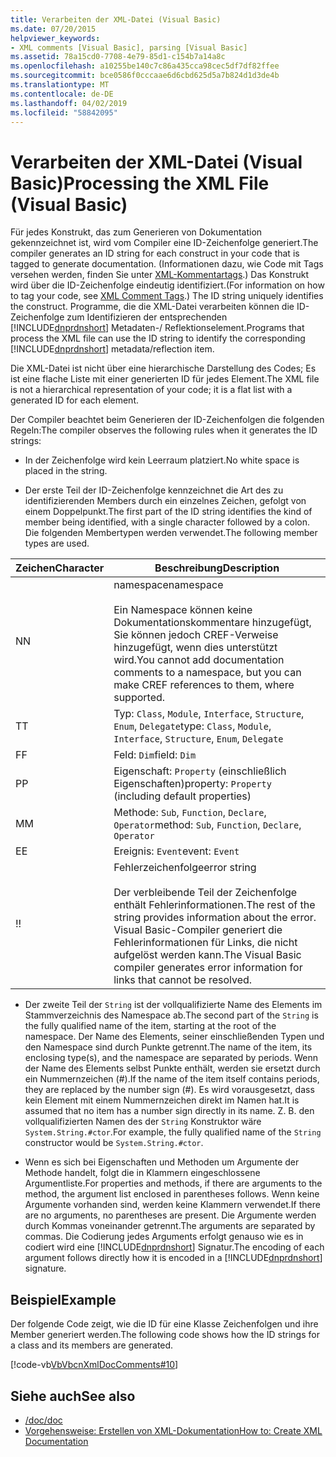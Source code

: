 ```yaml
---
title: Verarbeiten der XML-Datei (Visual Basic)
ms.date: 07/20/2015
helpviewer_keywords:
- XML comments [Visual Basic], parsing [Visual Basic]
ms.assetid: 78a15cd0-7708-4e79-85d1-c154b7a14a8c
ms.openlocfilehash: a10255be140c7c86a435cca98cec5df7df82ffee
ms.sourcegitcommit: bce0586f0cccaae6d6cbd625d5a7b824d1d3de4b
ms.translationtype: MT
ms.contentlocale: de-DE
ms.lasthandoff: 04/02/2019
ms.locfileid: "58842095"
---
```

# <a name="processing-the-xml-file-visual-basic"></a><span data-ttu-id="2ca81-102">Verarbeiten der XML-Datei (Visual Basic)</span><span class="sxs-lookup"><span data-stu-id="2ca81-102">Processing the XML File (Visual Basic)</span></span>
<span data-ttu-id="2ca81-103">Für jedes Konstrukt, das zum Generieren von Dokumentation gekennzeichnet ist, wird vom Compiler eine ID-Zeichenfolge generiert.</span><span class="sxs-lookup"><span data-stu-id="2ca81-103">The compiler generates an ID string for each construct in your code that is tagged to generate documentation.</span></span> <span data-ttu-id="2ca81-104">(Informationen dazu, wie Code mit Tags versehen werden, finden Sie unter [XML-Kommentartags](../../../visual-basic/language-reference/xmldoc/index.md).) Das Konstrukt wird über die ID-Zeichenfolge eindeutig identifiziert.</span><span class="sxs-lookup"><span data-stu-id="2ca81-104">(For information on how to tag your code, see [XML Comment Tags](../../../visual-basic/language-reference/xmldoc/index.md).) The ID string uniquely identifies the construct.</span></span> <span data-ttu-id="2ca81-105">Programme, die die XML-Datei verarbeiten können die ID-Zeichenfolge zum Identifizieren der entsprechenden [!INCLUDE[dnprdnshort](~/includes/dnprdnshort-md.md)] Metadaten-/ Reflektionselement.</span><span class="sxs-lookup"><span data-stu-id="2ca81-105">Programs that process the XML file can use the ID string to identify the corresponding [!INCLUDE[dnprdnshort](~/includes/dnprdnshort-md.md)] metadata/reflection item.</span></span>  
  
 <span data-ttu-id="2ca81-106">Die XML-Datei ist nicht über eine hierarchische Darstellung des Codes; Es ist eine flache Liste mit einer generierten ID für jedes Element.</span><span class="sxs-lookup"><span data-stu-id="2ca81-106">The XML file is not a hierarchical representation of your code; it is a flat list with a generated ID for each element.</span></span>  
  
 <span data-ttu-id="2ca81-107">Der Compiler beachtet beim Generieren der ID-Zeichenfolgen die folgenden Regeln:</span><span class="sxs-lookup"><span data-stu-id="2ca81-107">The compiler observes the following rules when it generates the ID strings:</span></span>  
  
-   <span data-ttu-id="2ca81-108">In der Zeichenfolge wird kein Leerraum platziert.</span><span class="sxs-lookup"><span data-stu-id="2ca81-108">No white space is placed in the string.</span></span>  
  
-   <span data-ttu-id="2ca81-109">Der erste Teil der ID-Zeichenfolge kennzeichnet die Art des zu identifizierenden Members durch ein einzelnes Zeichen, gefolgt von einem Doppelpunkt.</span><span class="sxs-lookup"><span data-stu-id="2ca81-109">The first part of the ID string identifies the kind of member being identified, with a single character followed by a colon.</span></span> <span data-ttu-id="2ca81-110">Die folgenden Membertypen werden verwendet.</span><span class="sxs-lookup"><span data-stu-id="2ca81-110">The following member types are used.</span></span>  
  
|<span data-ttu-id="2ca81-111">Zeichen</span><span class="sxs-lookup"><span data-stu-id="2ca81-111">Character</span></span>|<span data-ttu-id="2ca81-112">Beschreibung</span><span class="sxs-lookup"><span data-stu-id="2ca81-112">Description</span></span>|  
|---|---|  
|<span data-ttu-id="2ca81-113">N</span><span class="sxs-lookup"><span data-stu-id="2ca81-113">N</span></span>|<span data-ttu-id="2ca81-114">namespace</span><span class="sxs-lookup"><span data-stu-id="2ca81-114">namespace</span></span><br /><br /> <span data-ttu-id="2ca81-115">Ein Namespace können keine Dokumentationskommentare hinzugefügt, Sie können jedoch CREF-Verweise hinzugefügt, wenn dies unterstützt wird.</span><span class="sxs-lookup"><span data-stu-id="2ca81-115">You cannot add documentation comments to a namespace, but you can make CREF references to them, where supported.</span></span>|  
|<span data-ttu-id="2ca81-116">T</span><span class="sxs-lookup"><span data-stu-id="2ca81-116">T</span></span>|<span data-ttu-id="2ca81-117">Typ: `Class`, `Module`, `Interface`, `Structure`, `Enum`, `Delegate`</span><span class="sxs-lookup"><span data-stu-id="2ca81-117">type: `Class`, `Module`, `Interface`, `Structure`, `Enum`, `Delegate`</span></span>|  
|<span data-ttu-id="2ca81-118">F</span><span class="sxs-lookup"><span data-stu-id="2ca81-118">F</span></span>|<span data-ttu-id="2ca81-119">Feld: `Dim`</span><span class="sxs-lookup"><span data-stu-id="2ca81-119">field: `Dim`</span></span>|  
|<span data-ttu-id="2ca81-120">P</span><span class="sxs-lookup"><span data-stu-id="2ca81-120">P</span></span>|<span data-ttu-id="2ca81-121">Eigenschaft: `Property` (einschließlich Eigenschaften)</span><span class="sxs-lookup"><span data-stu-id="2ca81-121">property: `Property` (including default properties)</span></span>|  
|<span data-ttu-id="2ca81-122">M</span><span class="sxs-lookup"><span data-stu-id="2ca81-122">M</span></span>|<span data-ttu-id="2ca81-123">Methode: `Sub`, `Function`, `Declare`, `Operator`</span><span class="sxs-lookup"><span data-stu-id="2ca81-123">method: `Sub`, `Function`, `Declare`, `Operator`</span></span>|  
|<span data-ttu-id="2ca81-124">E</span><span class="sxs-lookup"><span data-stu-id="2ca81-124">E</span></span>|<span data-ttu-id="2ca81-125">Ereignis: `Event`</span><span class="sxs-lookup"><span data-stu-id="2ca81-125">event: `Event`</span></span>|  
|<span data-ttu-id="2ca81-126">!</span><span class="sxs-lookup"><span data-stu-id="2ca81-126">!</span></span>|<span data-ttu-id="2ca81-127">Fehlerzeichenfolge</span><span class="sxs-lookup"><span data-stu-id="2ca81-127">error string</span></span><br /><br /> <span data-ttu-id="2ca81-128">Der verbleibende Teil der Zeichenfolge enthält Fehlerinformationen.</span><span class="sxs-lookup"><span data-stu-id="2ca81-128">The rest of the string provides information about the error.</span></span> <span data-ttu-id="2ca81-129">Visual Basic-Compiler generiert die Fehlerinformationen für Links, die nicht aufgelöst werden kann.</span><span class="sxs-lookup"><span data-stu-id="2ca81-129">The Visual Basic compiler generates error information for links that cannot be resolved.</span></span>|  
  
-   <span data-ttu-id="2ca81-130">Der zweite Teil der `String` ist der vollqualifizierte Name des Elements im Stammverzeichnis des Namespace ab.</span><span class="sxs-lookup"><span data-stu-id="2ca81-130">The second part of the `String` is the fully qualified name of the item, starting at the root of the namespace.</span></span> <span data-ttu-id="2ca81-131">Der Name des Elements, seiner einschließenden Typen und den Namespace sind durch Punkte getrennt.</span><span class="sxs-lookup"><span data-stu-id="2ca81-131">The name of the item, its enclosing type(s), and the namespace are separated by periods.</span></span> <span data-ttu-id="2ca81-132">Wenn der Name des Elements selbst Punkte enthält, werden sie ersetzt durch ein Nummernzeichen (#).</span><span class="sxs-lookup"><span data-stu-id="2ca81-132">If the name of the item itself contains periods, they are replaced by the number sign (#).</span></span> <span data-ttu-id="2ca81-133">Es wird vorausgesetzt, dass kein Element mit einem Nummernzeichen direkt im Namen hat.</span><span class="sxs-lookup"><span data-stu-id="2ca81-133">It is assumed that no item has a number sign directly in its name.</span></span> <span data-ttu-id="2ca81-134">Z. B. den vollqualifizierten Namen des der `String` Konstruktor wäre `System.String.#ctor`.</span><span class="sxs-lookup"><span data-stu-id="2ca81-134">For example, the fully qualified name of the `String` constructor would be `System.String.#ctor`.</span></span>  
  
-   <span data-ttu-id="2ca81-135">Wenn es sich bei Eigenschaften und Methoden um Argumente der Methode handelt, folgt die in Klammern eingeschlossene Argumentliste.</span><span class="sxs-lookup"><span data-stu-id="2ca81-135">For properties and methods, if there are arguments to the method, the argument list enclosed in parentheses follows.</span></span> <span data-ttu-id="2ca81-136">Wenn keine Argumente vorhanden sind, werden keine Klammern verwendet.</span><span class="sxs-lookup"><span data-stu-id="2ca81-136">If there are no arguments, no parentheses are present.</span></span> <span data-ttu-id="2ca81-137">Die Argumente werden durch Kommas voneinander getrennt.</span><span class="sxs-lookup"><span data-stu-id="2ca81-137">The arguments are separated by commas.</span></span> <span data-ttu-id="2ca81-138">Die Codierung jedes Arguments erfolgt genauso wie es in codiert wird eine [!INCLUDE[dnprdnshort](~/includes/dnprdnshort-md.md)] Signatur.</span><span class="sxs-lookup"><span data-stu-id="2ca81-138">The encoding of each argument follows directly how it is encoded in a [!INCLUDE[dnprdnshort](~/includes/dnprdnshort-md.md)] signature.</span></span>  
  
## <a name="example"></a><span data-ttu-id="2ca81-139">Beispiel</span><span class="sxs-lookup"><span data-stu-id="2ca81-139">Example</span></span>  
 <span data-ttu-id="2ca81-140">Der folgende Code zeigt, wie die ID für eine Klasse Zeichenfolgen und ihre Member generiert werden.</span><span class="sxs-lookup"><span data-stu-id="2ca81-140">The following code shows how the ID strings for a class and its members are generated.</span></span>  
  
 [!code-vb[VbVbcnXmlDocComments#10](~/samples/snippets/visualbasic/VS_Snippets_VBCSharp/VbVbcnXmlDocComments/VB/Class1.vb#10)]  
  
## <a name="see-also"></a><span data-ttu-id="2ca81-141">Siehe auch</span><span class="sxs-lookup"><span data-stu-id="2ca81-141">See also</span></span>

- [<span data-ttu-id="2ca81-142">/doc</span><span class="sxs-lookup"><span data-stu-id="2ca81-142">/doc</span></span>](../../../visual-basic/reference/command-line-compiler/doc.md)
- [<span data-ttu-id="2ca81-143">Vorgehensweise: Erstellen von XML-Dokumentation</span><span class="sxs-lookup"><span data-stu-id="2ca81-143">How to: Create XML Documentation</span></span>](../../../visual-basic/programming-guide/program-structure/how-to-create-xml-documentation.md)
